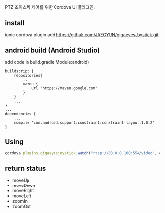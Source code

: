 

PTZ 조이스텍 제어를 위한 Cordova UI 플러그인.

## install
ionic cordova plugin add https://github.com/JAEGYUN/gigaeyesJoystick.git

## android build (Android Studio)

add code in build.gradle(Module:android)

```
buildscript {
    repositories{
        ...
        maven {
            url 'https://maven.google.com'
        }
    }
    ...
}
...
dependencies {
    ...
    compile 'com.android.support.constraint:constraint-layout:1.0.2'
}     
```

## Using

``` javascript
cordova.plugins.gigaeyesjoystick.watch("rtsp://10.0.0.100:554/video", callbackSucces, callbackError);
```

## return status

* moveUp
* moveDown
* moveRight
* moveLeft
* zoomIn
* zoomOut


